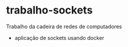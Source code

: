 # trabalho-sockets
Trabalho da cadeira de redes de computadores
* aplicação de sockets usando docker 